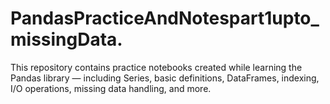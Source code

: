 # PandasPracticeAndNotespart1upto_missingData.
This repository contains practice notebooks created while learning the Pandas library — including Series, basic definitions, DataFrames, indexing, I/O operations, missing data handling, and more.
